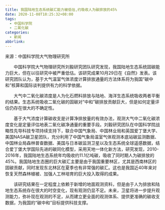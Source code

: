 ```yaml
---
title: 我国陆地生态系统碳汇能力被低估,约吸收人为碳排放的45%
date: 2020-11-08T18:25:32+08:00
tags:
  - 中国科学院
  - 二氧化碳
categories:
  - 新闻
abbrlink:
---
```


来源：中国科学院大气物理研究所

　　中国科学院大气物理研究所刘毅研究团队研究发现，我国陆地生态系统固碳能力巨大，但在以往研究中被严重低估。该研究成果10月29日在《自然》发表。该研究团队认为，基于大气温室气体浓度计算排放通量的方法体系将为我国“碳中和”核算和国际谈判提供有力的科学依据。

　　大气中二氧化碳浓度是人为化石燃料排放与陆地、海洋生态系统吸收两者平衡的结果。生态系统吸收二氧化碳的固碳对“中和”碳排放贡献巨大，但是如何定量评估仍存在很大的不确定性。

　　基于大气浓度计算碳收支是计算净排放量的有效办法，观测大气中二氧化碳浓度变化是定量评估地表二氧化碳净通量的重要手段。刘毅研究团队在中国科学院战略性先导科技专项持续支持下，联合中国气象局、中国林业局和英国爱丁堡大学、美国NASA碳卫星团队，充分利用了中国气象局温室气体观测本底站碳监测数据、中国林业局森林普查数据、美国与日本碳监测卫星以及生态系统全球遥感数据，结合爱丁堡大学国际先进的碳同化模型，采用天地一体化新方法，研究发现，2010-2016年，我国陆地生态系统年均吸收约11.1亿吨碳，吸收了同时期人为碳排放的45%。我国陆地生态圈的巨大碳汇主要是由于我国重要林区，尤其是西南林区的固碳贡献，同时发现东北林区在夏季也有非常强的碳汇。这也是我国近40年来对恢复天然森林植被、加强人工林培育的巨大投入取得的成果。

　　该研究结果在一定程度上依赖于新增的地面观测资料，但是由于人为排放和陆地生态系统存在很大的时空变化，现有观测仍显不足。未来，卫星将进一步提升观测能力，弥补现在观测的不足，从而建立更全面的观测体系、提供更准确的碳收支数据，为我国的“碳中和”目标提供科技支撑。